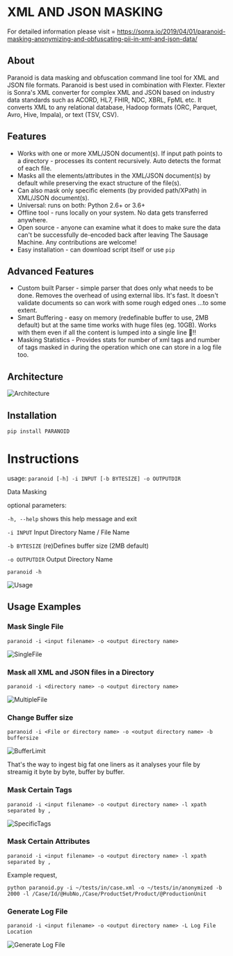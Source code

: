 # XML AND JSON MASKING

For detailed information please visit = https://sonra.io/2019/04/01/paranoid-masking-anonymizing-and-obfuscating-pii-in-xml-and-json-data/

## About

Paranoid is data masking and obfuscation command line tool for XML and JSON file formats. Paranoid is best used in 
combination with Flexter. Flexter is Sonra's XML converter for complex XML and JSON based on industry data 
standards such as ACORD, HL7, FHIR, NDC, XBRL, FpML etc. It converts XML to any relational database, 
Hadoop formats (ORC, Parquet, Avro, Hive, Impala), or text (TSV, CSV).

## Features
* Works with one or more XML/JSON document(s). If input path points to a directory - processes its content recursively. Auto detects the format of each file.
* Masks all the elements/attributes in the XML/JSON document(s) by default while preserving the exact structure of the file(s).
* Can also mask only specific elements (by provided path/XPath) in XML/JSON document(s).
* Universal: runs on both: Python 2.6+ or 3.6+
* Offline tool - runs locally on your system. No data gets transferred anywhere.
* Open source - anyone can examine what it does to make sure the data can't be successfully de-encoded back after leaving The Sausage Machine. Any contributions are welcome!
* Easy installation - can download script itself or use `pip`


## Advanced Features
* Custom built Parser - simple parser that does only what needs to be done. Removes the overhead of using external libs. It's fast. It doesn't validate documents so can work with some rough edged ones …to some extent. 
* Smart Buffering - easy on memory (redefinable buffer to use, 2MB default) but at the same time works with huge files (eg. 10GB). Works with them even if all the content is lumped into a single line 💪‼
* Masking Statistics - Provides stats for number of xml tags and number of tags masked in during the operation which one can store in a log file too.

## Architecture
![Architecture](https://bitbucket.org/sonra/paranoid/raw/master/images/Screenshot%202019-03-28%20at%2012.23.48%20AM.png)

## Installation 

`pip install PARANOID`

# Instructions

usage: `paranoid [-h] -i INPUT [-b BYTESIZE] -o OUTPUTDIR`

Data Masking

optional parameters:

  `-h, --help`    shows this help message and exit

  `-i INPUT`      Input Directory Name / File Name

  `-b BYTESIZE`   (re)Defines buffer size (2MB default)

  `-o OUTPUTDIR`  Output Directory Name


```
paranoid -h
```
![Usage](https://bitbucket.org/sonra/paranoid/raw/master/images/1.png?at=master)

## Usage Examples

### Mask Single File

```
paranoid -i <input filename> -o <output directory name>

```

![SingleFile](https://bitbucket.org/sonra/paranoid/raw/master/images/2.png?at=master)



### Mask all XML and JSON files in a Directory
```
paranoid -i <directory name> -o <output directory name>
```
![MultipleFile](https://bitbucket.org/sonra/paranoid/raw/master/images/3.png?at=master)

### Change Buffer size 

```
paranoid -i <File or directory name> -o <output directory name> -b buffersize
```

![BufferLimit](https://bitbucket.org/sonra/paranoid/raw/master/images/4.png?at=master)

That's the way to ingest big fat one liners as it analyses your file by streamig it byte by byte, buffer by buffer.

### Mask Certain Tags

```
paranoid -i <input filename> -o <output directory name> -l xpath separated by ,
```

![SpecificTags](https://bitbucket.org/sonra/paranoid/raw/master/images/5.png?at=master)

### Mask Certain Attributes

```
paranoid -i <input filename> -o <output directory name> -l xpath separated by ,
```

Example request,
```
python paranoid.py -i ~/tests/in/case.xml -o ~/tests/in/anonymized -b 2000 -l /Case/Id/@HubNo,/Case/ProductSet/Product/@ProductionUnit
```

### Generate Log File

```
paranoid -i <input filename> -o <output directory name> -L Log File Location
```
![Generate Log File](https://bitbucket.org/sonra/paranoid/raw/master/images/6.png?at=master)

